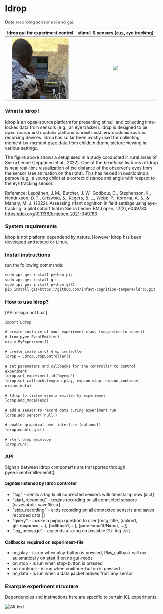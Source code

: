 # ldrop
Data recording sensor api and gui.

ldrop gui for experiment control                                          |  stimuli & sensors (e.g., eye tracking)
:------------------------------------------------------------------------:|:-------------------------:
<img src="https://github.com/infant-cognition-turku/ldrop/blob/master/gui.png" width="185"> | <img src="https://github.com/infant-cognition-turku/ldrop/blob/master/vis2.gif" width="200">

### What is ldrop?
ldrop is an open-source platform for presenting stimuli and collecting time-locked data from sensors (e.g., an eye tracker). ldrop is designed to be open source and modular platform to easily add new modules such as recording devices. ldrop has so far been mostly used for collecting moment-by-moment gaze data from children during picture viewing in various settings.

The figure above shows a setup used in a study conducted in rural areas of Sierra Leone (Leppänen et al., 2022). One of the beneficial features of ldrop is near real-time visualization of the distance of the observer's eyes from the sensor (see animation on the right). This has helped in positioning a person (e.g., a young child) at a correct distance and angle with respect to the eye tracking sensor.

Reference: Leppänen, J. M., Butcher, J. W., Godbout, C., Stephenson, K., Hendrixson, D. T., Griswold, S., Rogers, B. L., Webb, P., Koroma, A. S., & Manary, M. J. (2022). Assessing infant cognition in field settings using eye-tracking: a pilot cohort trial in Sierra Leone. BMJ open, 12(2), e049783. https://doi.org/10.1136/bmjopen-2021-049783


### System requirements
ldrop is not platform dependend by nature. However ldrop has been developed and tested on Linux.

### Install instructions
run the following commands:
```
sudo apt-get install python-pip
sudo apt-get install git
sudo apt-get install python-gtk2
pip install git+https://github.com/infant-cognition-tampere/ldrop.git
```

### How to use ldrop?
[API design not final]
```
import Ldrop

# create instance of your experiment class (suggested to inherit
# from pyee EventEmitter)
exp = MyExperiment()

# create instance of drop controller
ldrop = Ldrop.DropController()

# set parameters and callbacks for the controller to control experiment
ldrop.set_experiment_id("myexp")
ldrop.set_callbacks(exp.on_play, exp.on_stop, exp.on_continue, exp.on_data)

# ldrop to listen events emitted by experiment
ldrop.add_model(exp)

# add a sensor to record data during experiment run
ldrop.add_sensor('null')

# enable graphical user interface (optional)
ldrop.enable_gui()

# start drop mainloop
ldrop.run()
```

### API
Signals between ldrop components are transported through pyee.EventEmitter.emit().

#### Signals listened by ldrop controller
- "tag" - sends a tag to all connected sensors with timestamp now [dict]
- "start_recording" - begins recording on all connected sensors [savesubdir, savefilestr]
- "stop_recording" - ends recording on all connected sensors and saves recorded data []
- "query" - invoke a popup question to user [msg, title, (option1, gtk.response, ...), [callback1, ...], [parameter1(/None), ...]]
- "log_message" - appends a string on possible GUI log [str]

#### Callbacks required on experiment-file
- on_play - is run when play-button is pressed, Play_callback will run automatically on start if on no gui-mode
- on_stop - is run when stop-button is pressed
- on_continue - is run when continue-button is pressed
- on_data - is run when a data packet arrives from any sensor

### Example experiment structure
Dependencies and instructions here are specific to certain ICL experiments.

![Alt text](readme_pic1.png?raw=true "Ldrop example experiment structure")
